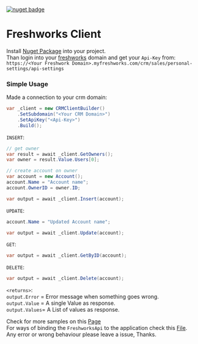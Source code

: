 [![nuget badge](https://img.shields.io/nuget/v/Bitfox.Freshworks.svg)](https://www.nuget.org/packages/Bitfox.Freshworks/)

# Freshworks Client  
Install [Nuget Package](https://www.nuget.org/packages/Bitfox.Freshworks/) into your project.  
Than login into your [freshworks](https://www.freshworks.com/crm/login/) domain and get your `Api-Key` from:   
`https://<Your Freshwork Domain>.myfreshworks.com/crm/sales/personal-settings/api-settings`

### Simple Usage
Made a connection to your crm domain:
```csharp
var _client = new CRMClientBuilder()
    .SetSubdomain("<Your CRM Domain>")
    .SetApiKey("<Api-Key>")
    .Build();
```

`INSERT`:
```csharp
// get owner
var result = await _client.GetOwners();
var owner = result.Value.Users[0];

// create account on owner
var account = new Account();
account.Name = "Account name";
account.OwnerID = owner.ID;

var output = await _client.Insert(account);
```

`UPDATE`:
```csharp
account.Name = "Updated Account name";

var output = await _client.Update(account);
```

`GET`:
```csharp
var output = await _client.GetByID(account);
```

`DELETE`:
```csharp
var output = await _client.Delete(account);
```

`<returns>`:  
`output.Error` = Error message when something goes wrong.  
`output.Value` = A single Value as response.  
`output.Values`= A List of values as response.  

Check for more samples on this [Page](./Samples.md)  
For ways of binding the `FreshworksApi` to the application check this [File](./Samples_Binding.md).  
Any error or wrong behaviour please leave a issue, Thanks.


